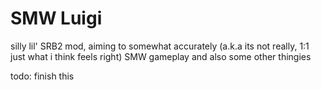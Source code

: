 # SMW Luigi

silly lil' SRB2 mod, aiming to somewhat accurately (a.k.a its not really, 1:1 just what i think feels right) SMW gameplay and also some other thingies

todo: finish this